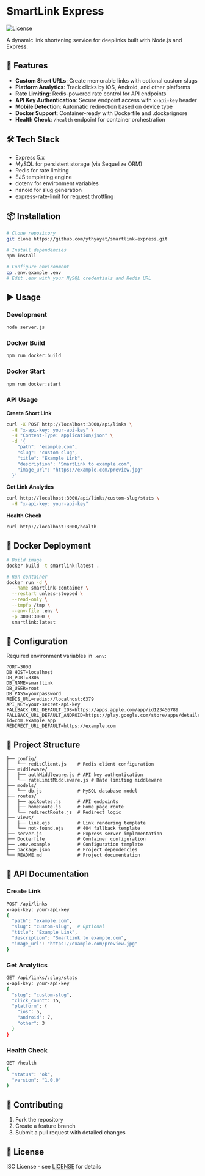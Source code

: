 # SmartLink Express

[![License](https://img.shields.io/badge/license-ISC-blue)](https://opensource.org/licenses/ISC)

A dynamic link shortening service for deeplinks built with Node.js and Express.

## 🚀 Features

- **Custom Short URLs**: Create memorable links with optional custom slugs
- **Platform Analytics**: Track clicks by iOS, Android, and other platforms
- **Rate Limiting**: Redis-powered rate control for API endpoints
- **API Key Authentication**: Secure endpoint access with `x-api-key` header
- **Mobile Detection**: Automatic redirection based on device type
- **Docker Support**: Container-ready with Dockerfile and .dockerignore
- **Health Check**: `/health` endpoint for container orchestration

## 🛠️ Tech Stack

- Express 5.x
- MySQL for persistent storage (via Sequelize ORM)
- Redis for rate limiting
- EJS templating engine
- dotenv for environment variables
- nanoid for slug generation
- express-rate-limit for request throttling

## 📦 Installation

```bash
# Clone repository
git clone https://github.com/ythyayat/smartlink-express.git

# Install dependencies
npm install

# Configure environment
cp .env.example .env
# Edit .env with your MySQL credentials and Redis URL
```

## ▶️ Usage

### Development
```bash
node server.js
```

### Docker Build
```bash
npm run docker:build
```

### Docker Start
```bash
npm run docker:start
```

### API Usage

**Create Short Link**
```bash
curl -X POST http://localhost:3000/api/links \
  -H "x-api-key: your-api-key" \
  -H "Content-Type: application/json" \
  -d '{
    "path": "example.com",
    "slug": "custom-slug",
    "title": "Example Link",
    "description": "SmartLink to example.com",
    "image_url": "https://example.com/preview.jpg"
  }'
```

**Get Link Analytics**
```bash
curl http://localhost:3000/api/links/custom-slug/stats \
  -H "x-api-key: your-api-key"
```

**Health Check**
```bash
curl http://localhost:3000/health
```

## 🧪 Docker Deployment

```bash
# Build image
docker build -t smartlink:latest .

# Run container
docker run -d \
  --name smartlink-container \
  --restart unless-stopped \
  --read-only \
  --tmpfs /tmp \
  --env-file .env \
  -p 3000:3000 \
  smartlink:latest
```

## 📄 Configuration

Required environment variables in `.env`:
```env
PORT=3000
DB_HOST=localhost
DB_PORT=3306
DB_NAME=smartlink
DB_USER=root
DB_PASS=yourpassword
REDIS_URL=redis://localhost:6379
API_KEY=your-secret-api-key
FALLBACK_URL_DEFAULT_IOS=https://apps.apple.com/app/id123456789
FALLBACK_URL_DEFAULT_ANDROID=https://play.google.com/store/apps/details?id=com.example.app
REDIRECT_URL_DEFAULT=https://example.com
```

## 📁 Project Structure

```
├── config/
│   └── redisClient.js    # Redis client configuration
├── middleware/
│   ├── authMiddleware.js # API key authentication
│   └── rateLimitMiddleware.js # Rate limiting middleware
├── models/
│   └── db.js             # MySQL database model
├── routes/
│   ├── apiRoutes.js      # API endpoints
│   ├── homeRoute.js      # Home page route
│   └── redirectRoute.js  # Redirect logic
├── views/
│   ├── link.ejs          # Link rendering template
│   └── not-found.ejs     # 404 fallback template
├── server.js             # Express server implementation
├── Dockerfile            # Container configuration
├── .env.example          # Configuration template
├── package.json          # Project dependencies
└── README.md             # Project documentation
```

## 🔗 API Documentation

### Create Link
```bash
POST /api/links
x-api-key: your-api-key
{
  "path": "example.com",
  "slug": "custom-slug",  # Optional
  "title": "Example Link",
  "description": "SmartLink to example.com",
  "image_url": "https://example.com/preview.jpg"
}
```

### Get Analytics
```bash
GET /api/links/:slug/stats
x-api-key: your-api-key
{
  "slug": "custom-slug",
  "click_count": 15,
  "platform": {
    "ios": 5,
    "android": 7,
    "other": 3
  }
}
```

### Health Check
```bash
GET /health
{
  "status": "ok",
  "version": "1.0.0"
}
```

## 🤝 Contributing

1. Fork the repository
2. Create a feature branch
3. Submit a pull request with detailed changes

## 📜 License

ISC License - see [LICENSE](LICENSE) for details